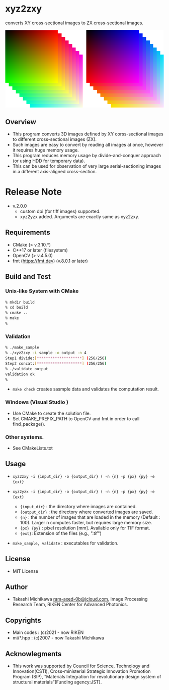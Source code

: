 # xyz2zxy

converts XY cross-sectional images to ZX cross-sectional images.

![Teaser image of xyz2zxy](xyz2zxy_teaser.png "Example of the result.")


## Overview
* This program converts 3D images defined by XY corss-sectional images to different cross-sectional images (ZX).
* Such images are easy to convert by reading all images at once, however it requires huge memory usage. 
* This program reduces memory usage by  divide-and-conquer approach (or using HDD for temporary data).
* This can be used for observation of very large serial-sectioning images in a different axis-aligned cross-section.

# Release Note
* v.2.0.0 
  * custom dpi (for tiff images) supported.
  * xyz2yzx added. Arguments are exactly same as xyz2zxy.

## Requirements
* CMake (> v.3.10.*)
* C++17 or later (filesystem)
* OpenCV (> v.4.5.0)
* fmt (https://fmt.dev) (v.8.0.1 or later)  

## Build and Test 
### Unix-like System with CMake 
```bash
% mkdir build
% cd build
% cmake ..
% make  
%
```
### Validation
```bash
% ./make_sample 
% ./xyz2zxy -i sample -o output -n 4
Step1 divide:[********************] (256/256)
Step2 concat:[********************] (256/256)
% ./validate output
validation ok
%
```
* ``make check`` creates sasmple data and validates the computation result. 
### Windows (Visual Studio )
* Use CMake to create the solution file.
* Set CMAKE_PREFIX_PATH to OpenCV and fmt in order to call find_package().
### Other systems. 
* See CMakeLists.txt
## Usage
* ``xyz2zxy -i {input_dir} -o {output_dir} ( -n {n} -p {px} {py} -e {ext} ``
* ``xyz2yzx -i {input_dir} -o {output_dir} ( -n {n} -p {px} {py} -e {ext} ``

  * ``{input_dir}`` : the directory where images are contained.
  * ``{output_dir}`` : the directory where converted images are saved.
  * ``{n}`` : the number of images that are loaded in the memory (Default : 100). Larger n computes faster, but requires large memory size.
  * ``{px} {py}`` : pixel resolution [mm]. Available only for TIF format.
  * ``{ext}``: Extension of the files (e.g., ".tif")

*  ``make_sample, validate`` : executables for validation.
## License 
* MIT License
## Author
* Takashi Michikawa <ram-axed-0b@icloud.com>, Image Processing Research Team, RIKEN Center for Advanced Photonics.
## Copyrights 
* Main codes : (c)2021 - now RIKEN
* mi/*.hpp : (c)2007 - now Takashi Michikawa
## Acknowlegments
* This work was supported by Council for Science, Technology and Innovation(CSTI), Cross-ministerial Strategic Innovation Promotion Program (SIP), “Materials Integration for revolutionary design system of structural materials”(Funding agency:JST).
